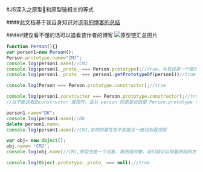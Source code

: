 #JS深入之原型和原型链相关的等式

####此文档基于我自身知识对[冴羽的博客的总结](https://github.com/mqyqingfeng/Blog/issues/2)

#####建议看不懂的话可以追看该作者的博客
![原型链汇总图片](https://github.com/mqyqingfeng/Blog/raw/master/Images/prototype5.png)
````JavaScript
function Person(){}
var person1=new Person();
Person.prototype.name="CMJ";
console.log(person1.name)//CMJ
console.log(person1._proto_ === Person.prototype);//true，与其说是一个属性，不如说是一个 getter/setter，
console.log(person1._proto_ === person1.getPrototypeOf(person1))//true

console.log(Person === Person.prototype.constructor);//true

console.log(person1.constructor === Person.prototype.constructor);//true;获取 person1.constructor 时，其实 person1 中并没有 constructor 属性
//当不能读取到constructor 属性时，会从 person 的原型也就是 Person.prototype 中读取，正好原型中有该属性

person1.name="DK";
console.log(person1.name)//DK
delete person1.name;
console.log(person1.name)//CMJ,实例的属性找不到就会一直找到最顶层

var obj= new Object();
obj.name= 'CMJ';
console.log(obj.name)//CMJ,原型也是一个对象，既然是对象，我们就可以用最原始的方式创建它

console.log(Object.prototype._proto_ === null);//true







````